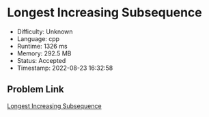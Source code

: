 # Longest Increasing Subsequence

- Difficulty: Unknown
- Language: cpp
- Runtime: 1326 ms
- Memory: 292.5 MB
- Status: Accepted
- Timestamp: 2022-08-23 16:32:58

## Problem Link
[Longest Increasing Subsequence](https://leetcode.com/problems/longest-increasing-subsequence)


